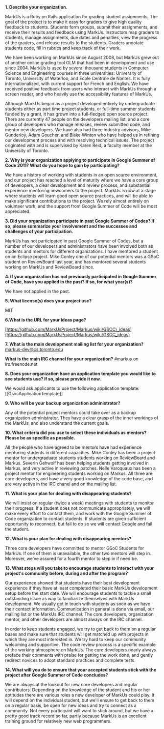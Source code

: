 **1. Describe your organization.**

MarkUs is a Ruby on Rails application for grading student assignments. The goal of the project is to make it easy for graders to give high quality feedback to students. Students form groups, submit their assignments, and receive their results and feedback using MarkUs. Instructors map graders to students, manage assignments, due dates and penalties, view the progress of the graders, and release results to the students. Graders annotate students code, fill in rubrics and keep track of their work.

We have been working on MarkUs since August 2008, but MarkUs grew out of another online grading tool OLM that had been in development and use since 2004. MarkUs is used by several thousand students in Computer Science and Engineering courses in three universities: University of Toronto, University of Waterloo, and Ecole Centrale de Nantes. It is fully internationalized, with current support for French and English. We have received positive feedback from users who interact with MarkUs through a screen reader, and who heavily use the accessibility features of MarkUs.

Although MarkUs began as a project developed entirely by undergraduate students either as part time project students, or full-time summer students funded by a grant, it has grown into a full-fledged open source project. There are currently 47 people on the developers mailing list, and a core group of developers who manage releases, review submitted code, and mentor new developers. We have also had three industry advisors, Mike Gunderloy, Adam Goucher, and Blake Winton who have helped us in refining our development process and with resolving technical issues. The project originated with and is supervised by Karen Reid, a faculty member at the University of Toronto.

**2. Why is your organization applying to participate in Google Summer of Code 2011? What do you hope to gain by participating?**

We have a history of working with students in an open source environment, and our project has reached a level of maturity where we have a core group of developers, a clear development and review process, and substantial experience mentoring newcomers to the project. MarkUs is now at a stage where students will learn good open source practices, and will be able to make significant contributions to the project. We rely almost entirely on volunteer work, and the support from Google Summer of Code will be most appreciated.

**3. Did your organization participate in past Google Summer of Codes? If so, please summarize your involvement and the successes and challenges of your participation.**

MarkUs has not participated in past Google Summer of Codes, but a number of our developers and administrators have been involved both as students and mentors for different organizations. I have mentored a student on an Eclipse project. Mike Conley one of our potential mentors was a GSoC student on ReviewBoard last year, and has mentored several students working on MarkUs and ReviewBoard since.

**4. If your organization has not previously participated in Google Summer of Code, have you applied in the past? If so, for what year(s)?**

We have not applied in the past.

**5. What license(s) does your project use?**

MIT

**6.What is the URL for your Ideas page?**

[https://github.com/MarkUsProject/Markus/wiki/GSOC\_ideas](https://github.com/MarkUsProject/Markus/wiki/GSOC_ideas)

**7. What is the main development mailing list for your organization?** [markus-dev@cs.toronto.edu](mailto:markus-dev@cs.toronto.edu)

**What is the main IRC channel for your organization?** \#markus on irc.freenode.net

**8. Does your organization have an application template you would like to see students use? If so, please provide it now.**

We would ask applicants to use the following application template: [[GsocApplicationTemplate]]

**9. Who will be your backup organization administrator?**

Any of the potential project mentors could take over as a backup organization administrator. They have a clear grasp of the inner workings of the MarkUs, and also understand the current goals.

**10. What criteria did you use to select these individuals as mentors? Please be as specific as possible.**

All the people who have agreed to be mentors have had experience mentoring students in different capacities. Mike Conley has been a project mentor for undergraduate students students working on ReviewBoard and Markus. Severin Gehwolf has been helping students getting involved in Markus, and very active in reviewing patches. Nelle Varoquaux has been a project mentor for engineering students working on Markus. All three are core developers, and have a very good knowledge of the code base, and are very active in the IRC chanel and on the mailing list.

**11. What is your plan for dealing with disappearing students?**

We will insist on regular (twice a week) meetings with students to monitor their progress. If a student does not communicate appropriately, we will make every effort to contact them, and work with the Google Summer of Code organization to contact students. If students are given sufficient opportunity to reconnect, but fail to do so we will contact Google and fail the student.

**12. What is your plan for dealing with disappearing mentors?**

Three core developers have committed to mentor GSoC Students for MarkUs. If one of them is unavailable, the other two mentors will step in. Moreover, we've assured for a fourth mentor to step in if need be.

**13. What steps will you take to encourage students to interact with your project's community before, during and after the program?**

Our experience showed that students have their best development experience if they have at least completed their basic MarkUs development setup before the start date. We will encourage students to tackle a small outstanding issue as way to familiarize themselves with MarkUs development. We usually get in touch with students as soon as we have their contact information. Communication in general is done via email, our mailing list or the MarkUs IRC channel. The core developers, organization mentor, and other developers are almost always on the IRC channel.

In order to keep students engaged, we try to get back to them on a regular bases and make sure that students will get matched up with projects in which they are most interested in. We try hard to keep our community welcoming and supportive. The code review process is a specific example of the working atmosphere on MarkUs. The core developers nearly always preface their comments with praise for getting the work done, and gently redirect novices to adopt standard practices and complete tests.

**14. What will you do to ensure that your accepted students stick with the project after Google Summer of Code concludes?**

We are always at the lookout for new core developers and regular contributors. Depending on the knowledge of the student and his or her aptitudes there are various roles a new developer of MarkUs could play. It will depend on the individual student, but we'll ensure to get back to them on a regular basis, be open for new ideas and try to connect as a community. Not every participant will want to stick around, but we have a pretty good track record so far, partly because MarkUs is an excellent training ground for relatively new web programmers.